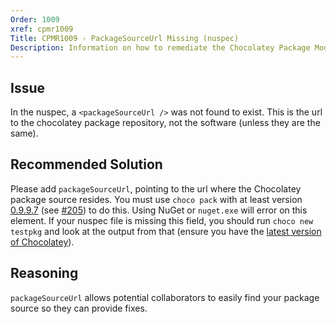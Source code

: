 ```yaml
---
Order: 1009
xref: cpmr1009
Title: CPMR1009 - PackageSourceUrl Missing (nuspec)
Description: Information on how to remediate the Chocolatey Package Moderation Rule 1009
---
```


## Issue

In the nuspec, a `<packageSourceUrl />` was not found to exist. This is the url to the chocolatey package repository, not the software (unless they are the same).

## Recommended Solution

Please add `packageSourceUrl`, pointing to the url where the Chocolatey package source resides. You must use `choco pack` with at least version [0.9.9.7](https://github.com/chocolatey/choco/blob/master/CHANGELOG.md#0997-june-20-2015) (see [#205](https://github.com/chocolatey/choco/issues/205)) to do this. Using NuGet or `nuget.exe` will error on this element.  If your nuspec file is missing this field, you should run `choco new testpkg` and look at the output from that (ensure you have the [latest version of Chocolatey](https://chocolatey.org/packages?q=id%3Achocolatey)).

## Reasoning

`packageSourceUrl` allows potential collaborators to easily find your package source so they can provide fixes.